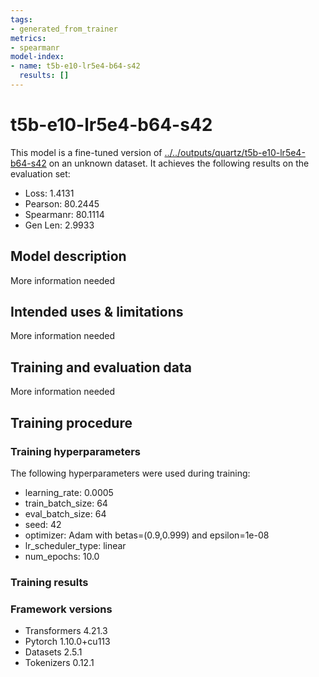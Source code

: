 ```yaml
---
tags:
- generated_from_trainer
metrics:
- spearmanr
model-index:
- name: t5b-e10-lr5e4-b64-s42
  results: []
---
```


<!-- This model card has been generated automatically according to the information the Trainer had access to. You
should probably proofread and complete it, then remove this comment. -->

# t5b-e10-lr5e4-b64-s42

This model is a fine-tuned version of [../../outputs/quartz/t5b-e10-lr5e4-b64-s42](https://huggingface.co/../../outputs/quartz/t5b-e10-lr5e4-b64-s42) on an unknown dataset.
It achieves the following results on the evaluation set:
- Loss: 1.4131
- Pearson: 80.2445
- Spearmanr: 80.1114
- Gen Len: 2.9933

## Model description

More information needed

## Intended uses & limitations

More information needed

## Training and evaluation data

More information needed

## Training procedure

### Training hyperparameters

The following hyperparameters were used during training:
- learning_rate: 0.0005
- train_batch_size: 64
- eval_batch_size: 64
- seed: 42
- optimizer: Adam with betas=(0.9,0.999) and epsilon=1e-08
- lr_scheduler_type: linear
- num_epochs: 10.0

### Training results



### Framework versions

- Transformers 4.21.3
- Pytorch 1.10.0+cu113
- Datasets 2.5.1
- Tokenizers 0.12.1
